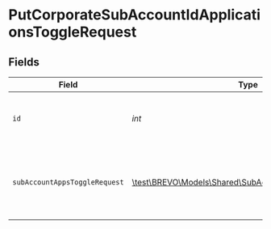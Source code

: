 # PutCorporateSubAccountIdApplicationsToggleRequest


## Fields

| Field                                                                                                       | Type                                                                                                        | Required                                                                                                    | Description                                                                                                 |
| ----------------------------------------------------------------------------------------------------------- | ----------------------------------------------------------------------------------------------------------- | ----------------------------------------------------------------------------------------------------------- | ----------------------------------------------------------------------------------------------------------- |
| `id`                                                                                                        | *int*                                                                                                       | :heavy_check_mark:                                                                                          | Id of the sub-account organization (mandatory)                                                              |
| `subAccountAppsToggleRequest`                                                                               | [\test\BREVO\Models\Shared\SubAccountAppsToggleRequest](../../models/shared/SubAccountAppsToggleRequest.md) | :heavy_check_mark:                                                                                          | List of applications to activate or deactivate on a sub-account                                             |